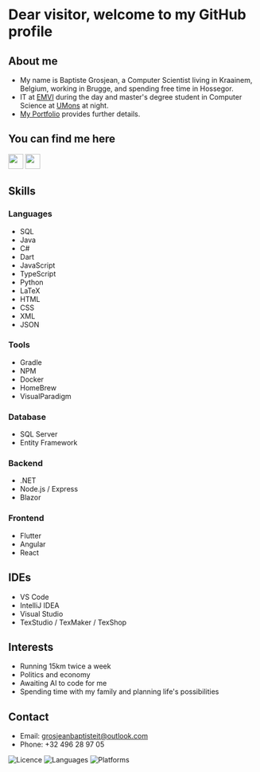 # Dear visitor, welcome to my GitHub profile

## About me
 - My name is Baptiste Grosjean, a Computer Scientist living in Kraainem, Belgium, working in Brugge, and spending free time in Hossegor.
 - IT at [EMVI](https://www.emvi.ai/) during the day and master's degree student in Computer Science at [UMons](https://www.umons.be/) at night.
 - [My Portfolio](https://my-way-bg.vercel.app/about/way) provides further details.

## You can find me here
<a href="https://github.com/grosjeanbaptiste"><img src="https://cdn-icons-png.flaticon.com/512/25/25231.png" width="30" height="30"></a>
<a href="https://www.linkedin.com/in/grosjeanbaptiste"><img src="https://cdn-icons-png.flaticon.com/512/174/174857.png" width="30" height="30"></a>

## Skills
### Languages
- SQL
- Java
- C#
- Dart
- JavaScript
- TypeScript
- Python
- LaTeX
- HTML
- CSS
- XML
- JSON

### Tools
- Gradle
- NPM
- Docker
- HomeBrew
- VisualParadigm

### Database
- SQL Server
- Entity Framework

### Backend 
- .NET
- Node.js / Express
- Blazor

### Frontend
- Flutter
- Angular
- React

## IDEs
- VS Code
- IntelliJ IDEA
- Visual Studio
- TexStudio / TexMaker / TexShop

## Interests
- Running 15km twice a week
- Politics and economy
- Awaiting AI to code for me
- Spending time with my family and planning life's possibilities

## Contact
- Email: grosjeanbaptisteit@outlook.com
- Phone: +32 496 28 97 05

![Licence](https://img.shields.io/badge/Licence-Baptiste_Grosjean-black)
![Languages](https://img.shields.io/badge/Languages-French,_English,_Dutch-orange)
![Platforms](https://img.shields.io/badge/Platforms-Android,_iOS,_MacOS,_Linux,_Web-blue)